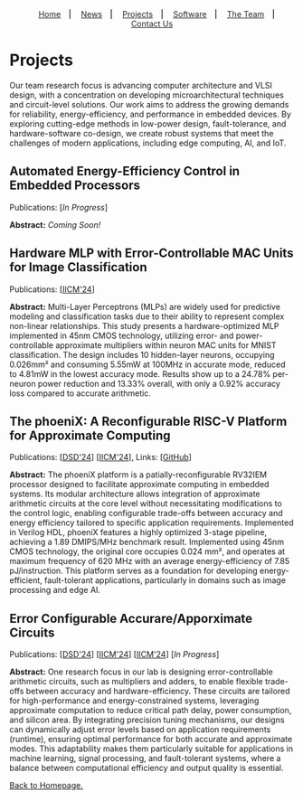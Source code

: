 <div style="text-align: center; margin-bottom: 20px;">
    <div style="display: inline-block; margin: 0 0; text-align: center; border-right: 2px solid #575757">
        <a href="https://phoenix-digital-design.github.io/" target="blank">
            <p style="display: block; margin: 0 15px; text-align: center; color: #24292e;">Home</p>
        </a>
    </div>
    <div style="display: inline-block; margin: 0 0; text-align: center; border-right: 2px solid #575757">
        <a href="https://phoenix-digital-design.github.io/news/news.html" target="blank">
            <p style="display: block; margin: 0 15px; text-align: center; color: #24292e;">News</p>
        </a>
    </div>
    <div style="display: inline-block; margin: 0 0; text-align: center; border-right: 2px solid #575757">
        <a href="https://phoenix-digital-design.github.io/projects/projects.html" target="blank">
            <p style="display: block; margin: 0 15px; text-align: center; color: #24292e;">Projects</p>
        </a>
    </div>
    <div style="display: inline-block; margin: 0 0; text-align: center; border-right: 2px solid #575757">
        <a href="https://phoenix-digital-design.github.io/software/software.html" target="blank">
            <p style="display: block; margin: 0 15px; text-align: center; color: #24292e;">Software</p>
        </a>
    </div>
    <div style="display: inline-block; margin: 0 0; text-align: center; border-right: 2px solid #575757">
        <a href="https://phoenix-digital-design.github.io/#the-team" target="blank">
            <p style="display: block; margin: 0 15px; text-align: center; color: #24292e;">The Team</p>
        </a>
    </div>
    <div style="display: inline-block; margin: 0 0; text-align: center">
        <a href="https://phoenix-digital-design.github.io/#contact-us" target="blank">
            <p style="display: block; margin: 0 15px; text-align: center; color: #24292e;">Contact Us</p>
        </a>
    </div>
</div>

# Projects

Our team research focus is advancing computer architecture and VLSI design, with a concentration on developing microarchitectural techniques and circuit-level solutions. Our work aims to address the growing demands for reliability, energy-efficiency, and performance in embedded devices. By exploring cutting-edge methods in low-power design, fault-tolerance, and hardware-software co-design, we create robust systems that meet the challenges of modern applications, including edge computing, AI, and IoT.

## Automated Energy-Efficiency Control in Embedded Processors
Publications: [*In Progress*]

**Abstract:** *Coming Soon!*

## Hardware MLP with Error-Controllable MAC Units for Image Classification
Publications: [[IICM'24](https://ieeexplore.ieee.org/document/10824471)]

**Abstract:** Multi-Layer Perceptrons (MLPs) are widely used for predictive modeling and classification tasks due to their ability to represent complex non-linear relationships. This study presents a hardware-optimized MLP implemented in 45nm CMOS technology, utilizing error- and power-controllable approximate multipliers within neuron MAC units for MNIST classification. The design includes 10 hidden-layer neurons, occupying 0.026mm² and consuming 5.55mW at 100MHz in accurate mode, reduced to 4.81mW in the lowest accuracy mode. Results show up to a 24.78% per-neuron power reduction and 13.33% overall, with only a 0.92% accuracy loss compared to accurate arithmetic.

## The phoeniX: A Reconfigurable RISC-V Platform for Approximate Computing
Publications: [[DSD'24](https://ieeexplore.ieee.org/abstract/document/10741850/)] [[IICM'24](https://ieeexplore.ieee.org/document/10824628)], Links: [[GitHub](https://github.com/phoeniX-Digital-Design/phoeniX)]

**Abstract:** The phoeniX platform is a patially-reconfigurable RV32IEM processor designed to facilitate approximate computing in embedded systems. Its modular architecture allows integration of approximate arithmetic circuits at the core level without necessitating modifications to the control logic, enabling configurable trade-offs between accuracy and energy efficiency tailored to specific application requirements. Implemented in Verilog HDL, phoeniX features a highly optimized 3-stage pipeline, achieving a 1.89 DMIPS/MHz benchmark result. Implemented using 45nm CMOS technology, the original core occupies 0.024 mm², and operates at maximum frequency of 620 MHz with an average energy-efficiency of 7.85 pJ/instruction. This platform serves as a foundation for developing energy-efficient, fault-tolerant applications, particularly in domains such as image processing and edge AI.

## Error Configurable Accurare/Apporximate Circuits
Publications: [[DSD'24](https://ieeexplore.ieee.org/abstract/document/10741850/)] [[IICM'24](https://ieeexplore.ieee.org/document/10824628)] [[IICM'24](https://ieeexplore.ieee.org/document/10824471)] [*In Progress*]

**Abstract:** One research focus in our lab is designing error-controllable arithmetic circuits, such as multipliers and adders, to enable flexible trade-offs between accuracy and hardware-efficiency. These circuits are tailored for high-performance and energy-constrained systems, leveraging approximate computation to reduce critical path delay, power consumption, and silicon area. By integrating precision tuning mechanisms, our designs can dynamically adjust error levels based on application requirements (runtime), ensuring optimal performance for both accurate and approximate modes. This adaptability makes them particularly suitable for applications in machine learning, signal processing, and fault-tolerant systems, where a balance between computational efficiency and output quality is essential.

[Back to Homepage.](https://phoenix-digital-design.github.io/)